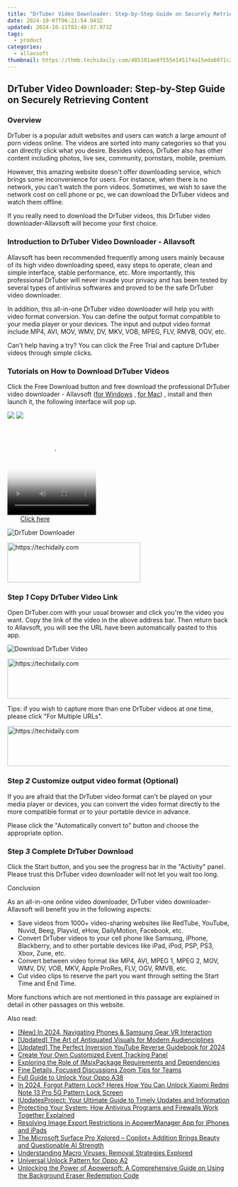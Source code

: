 ```yaml
---
title: "DrTuber Video Downloader: Step-by-Step Guide on Securely Retrieving Content"
date: 2024-10-07T06:21:54.943Z
updated: 2024-10-11T02:48:37.973Z
tags:
  - product
categories:
  - allavsoft
thumbnail: https://thmb.techidaily.com/485101ae8f555e145174a15eda6071c25617b2b00c96089d339b8e4537366b75.jpg
---
```


## DrTuber Video Downloader: Step-by-Step Guide on Securely Retrieving Content

### Overview

DrTuber is a popular adult websites and users can watch a large amount of porn videos online. The videos are sorted into many categories so that you can directly click what you desire. Besides videos, DrTuber also has other content including photos, live sex, community, pornstars, mobile, premium.

However, this amazing website doesn't offer downloading service, which brings some inconvenience for users. For instance, when there is no network, you can't watch the porn videos. Sometimes, we wish to save the network cost on cell phone or pc, we can download the DrTuber videos and watch them offline.

If you really need to download the DrTuber videos, this DrTuber video downloader-Allavsoft will become your first choice.

### Introduction to DrTuber Video Downloader - Allavsoft

Allavsoft has been recommended frequently among users mainly because of its high video downloading speed, easy steps to operate, clean and simple interface, stable performance, etc. More importantly, this professional DrTuber will never invade your privacy and has been tested by several types of antivirus softwares and proved to be the safe DrTuber video downloader.

In addition, this all-in-one DrTuber video downloader will help you with video format conversion. You can define the output format compatible to your media player or your devices. The input and output video format include MP4, AVI, MOV, WMV, DV, MKV, VOB, MPEG, FLV, RMVB, OGV, etc.

Can't help having a try? You can click the Free Trial and capture DrTuber videos through simple clicks.

### Tutorials on How to Download DrTuber Videos

Click the Free Download button and free download the professional DrTuber video downloader - Allavsoft ([for Windows](https://tools.techidaily.com/allavsoft/products/) , [for Mac](https://tools.techidaily.com/allavsoft/products/)) , install and then launch it, the following interface will pop up.

[![](https://www.allavsoft.com/how-to/../images/how-to/free-download-win.jpg)](https://tools.techidaily.com/allavsoft/products/) [![](https://www.allavsoft.com/how-to/../images/how-to/free-download-mac.jpg)](https://tools.techidaily.com/allavsoft/products/)

<!-- affiliate ads begin -->
<span id="1374820">
					<video width="200" height="200" style="cursor:pointer"
           poster="//a.impactradius-go.com/display-clicktoplayimage/1374820.png"
           onclick="if(!this.playClicked){this.play();this.setAttribute('controls',true);this.playClicked=true;}">
	   <source src="//a.impactradius-go.com/display-ad/15852-1374820">
	   <img src="//a.impactradius-go.com/display-clicktoplayimage/1374820.png" style="border: none; height: 100%; width: 100%; object-fit: contain">
	</video>
	<div style="width:125px;text-align:center"><a href="javascript:window.open(decodeURIComponent('https%3A%2F%2Fthefitville.pxf.io%2Fc%2F5597632%2F1374820%2F15852'), '_blank');void(0);">Click here</a></div>
</span>
<img height="0" width="0" src="https://imp.pxf.io/i/5597632/1374820/15852" style="position:absolute;visibility:hidden;" border="0" />
<!-- affiliate ads end -->

![DrTuber Downloader](https://www.allavsoft.com/how-to/../images/allavsoft/screen-shot-600.jpg)

<!-- affiliate ads begin -->
<a href="https://aligracehair.sjv.io/c/5597632/2047406/19272" target="_top" id="2047406">
  <img src="//a.impactradius-go.com/display-ad/19272-2047406" border="0" alt="https://techidaily.com" width="300" height="90"/>
</a>
<img height="0" width="0" src="https://aligracehair.sjv.io/i/5597632/2047406/19272" style="position:absolute;visibility:hidden;" border="0" />
<!-- affiliate ads end -->

### Step _1_ Copy DrTuber Video Link

Open DrTuber.com with your usual browser and click you're the video you want. Copy the link of the video in the above address bar. Then return back to Allavsoft, you will see the URL have been automatically pasted to this app.

![Download DrTuber Video](https://www.allavsoft.com/how-to/../images/how-to/drtuber-downloader/download-drtuber-videos.jpg)

<!-- affiliate ads begin -->
<a href="https://unicoeye.pxf.io/c/5597632/2134496/18498" target="_top" id="2134496">
  <img src="//a.impactradius-go.com/display-ad/18498-2134496" border="0" alt="https://techidaily.com" width="728" height="90"/>
</a>
<img height="0" width="0" src="https://unicoeye.pxf.io/i/5597632/2134496/18498" style="position:absolute;visibility:hidden;" border="0" />
<!-- affiliate ads end -->

Tips: if you wish to capture more than one DrTuber videos at one time, please click "For Multiple URLs".

<!-- affiliate ads begin -->
<a href="https://unicoeye.pxf.io/c/5597632/2134228/18498" target="_top" id="2134228">
  <img src="//a.impactradius-go.com/display-ad/18498-2134228" border="0" alt="https://techidaily.com" width="728" height="90"/>
</a>
<img height="0" width="0" src="https://unicoeye.pxf.io/i/5597632/2134228/18498" style="position:absolute;visibility:hidden;" border="0" />
<!-- affiliate ads end -->

### Step _2_ Customize output video format (Optional)

If you are afraid that the DrTuber video format can't be played on your media player or devices, you can convert the video format directly to the more compatible format or to your portable device in advance.

Please click the "Automatically convert to" button and choose the appropriate option.

### Step _3_ Complete DrTuber Download

Click the Start button, and you see the progress bar in the "Activity" panel. Please trust this DrTuber video downloader will not let you wait too long.

Conclusion

As an all-in-one online video downloader, DrTuber video downloader-Allavsoft will benefit you in the following aspects:

* Save videos from 1000+ video-sharing websites like RedTube, YouTube, Nuvid, Beeg, Playvid, eHow, DailyMotion, Facebook, etc.
* Convert DrTuber videos to your cell phone like Samsung, iPhone, Blackberry, and to other portable devices like iPad, iPod, PSP, PS3, Xbox, Zune, etc.
* Convert between video format like MP4, AVI, MPEG 1, MPEG 2, MOV, WMV, DV, VOB, MKV, Apple ProRes, FLV, OGV, RMVB, etc.
* Cut video clips to reserve the part you want through setting the Start Time and End Time.

More functions which are not mentioned in this passage are explained in detail in other passages on this website.

<ins class="adsbygoogle"
     style="display:block"
     data-ad-format="autorelaxed"
     data-ad-client="ca-pub-7571918770474297"
     data-ad-slot="1223367746"></ins>

<ins class="adsbygoogle"
     style="display:block"
     data-ad-client="ca-pub-7571918770474297"
     data-ad-slot="8358498916"
     data-ad-format="auto"
     data-full-width-responsive="true"></ins>

<span class="atpl-alsoreadstyle">Also read:</span>
<div><ul>
<li><a href="https://fox-info.techidaily.com/new-in-2024-navigating-phones-and-samsung-gear-vr-interaction/"><u>[New] In 2024, Navigating Phones & Samsung Gear VR Interaction</u></a></li>
<li><a href="https://facebook-record-videos.techidaily.com/updated-the-art-of-antiquated-visuals-for-modern-audienciplines/"><u>[Updated] The Art of Antiquated Visuals for Modern Audienciplines</u></a></li>
<li><a href="https://youtube-tips.techidaily.com/ed-the-perfect-inversion-youtube-reverse-guidebook-for-2024/"><u>[Updated] The Perfect Inversion YouTube Reverse Guidebook for 2024</u></a></li>
<li><a href="https://fox-pages.techidaily.com/create-your-own-customized-event-tracking-panel/"><u>Create Your Own Customized Event Tracking Panel</u></a></li>
<li><a href="https://fox-pages.techidaily.com/exploring-the-role-of-imsixpackage-requirements-and-dependencies/"><u>Exploring the Role of IMsixPackage Requirements and Dependencies</u></a></li>
<li><a href="https://extra-information.techidaily.com/fine-details-focused-discussions-zoom-tips-for-teams/"><u>Fine Details, Focused Discussions Zoom Tips for Teams</u></a></li>
<li><a href="https://android-unlock.techidaily.com/full-guide-to-unlock-your-oppo-a38-by-drfone-android/"><u>Full Guide to Unlock Your Oppo A38</u></a></li>
<li><a href="https://unlock-android.techidaily.com/in-2024-forgot-pattern-lock-heres-how-you-can-unlock-xiaomi-redmi-note-13-pro-5g-pattern-lock-screen-by-drfone-android/"><u>In 2024, Forgot Pattern Lock? Heres How You Can Unlock Xiaomi Redmi Note 13 Pro 5G Pattern Lock Screen</u></a></li>
<li><a href="https://fox-pages.techidaily.com/iupdatesproject-your-ultimate-guide-to-timely-updates-and-information/"><u>IUpdatesProject: Your Ultimate Guide to Timely Updates and Information</u></a></li>
<li><a href="https://fox-pages.techidaily.com/protecting-your-system-how-antivirus-programs-and-firewalls-work-together-explained/"><u>Protecting Your System: How Antivirus Programs and Firewalls Work Together Explained</u></a></li>
<li><a href="https://fox-pages.techidaily.com/resolving-image-export-restrictions-in-apowermanager-app-for-iphones-and-ipads/"><u>Resolving Image Export Restrictions in ApowerManager App for iPhones and iPads</u></a></li>
<li><a href="https://hardware-reviews.techidaily.com/the-microsoft-surface-pro-xplored-copilotplus-addition-brings-beauty-and-questionable-ai-strength/"><u>The Microsoft Surface Pro Xplored – Copilot+ Addition Brings Beauty and Questionable AI Strength</u></a></li>
<li><a href="https://fox-pages.techidaily.com/understanding-macro-viruses-removal-strategies-explored/"><u>Understanding Macro Viruses: Removal Strategies Explored</u></a></li>
<li><a href="https://android-unlock.techidaily.com/universal-unlock-pattern-for-oppo-a2-by-drfone-android/"><u>Universal Unlock Pattern for Oppo A2</u></a></li>
<li><a href="https://fox-pages.techidaily.com/unlocking-the-power-of-apowersoft-a-comprehensive-guide-on-using-the-background-eraser-redemption-code/"><u>Unlocking the Power of Apowersoft: A Comprehensive Guide on Using the Background Eraser Redemption Code</u></a></li>
</ul></div>


